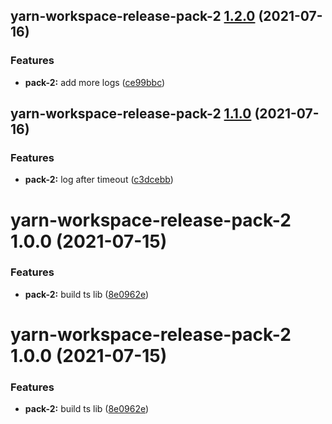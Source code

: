 ## yarn-workspace-release-pack-2 [1.2.0](https://github.com/olegshilov/yarn-workspace-release-test/compare/yarn-workspace-release-pack-2@1.1.0...yarn-workspace-release-pack-2@1.2.0) (2021-07-16)


### Features

* **pack-2:** add more logs ([ce99bbc](https://github.com/olegshilov/yarn-workspace-release-test/commit/ce99bbc2aa838dcd32907bf31249210f214d5320))

## yarn-workspace-release-pack-2 [1.1.0](https://github.com/olegshilov/yarn-workspace-release-test/compare/yarn-workspace-release-pack-2@1.0.0...yarn-workspace-release-pack-2@1.1.0) (2021-07-16)


### Features

* **pack-2:** log after timeout ([c3dcebb](https://github.com/olegshilov/yarn-workspace-release-test/commit/c3dcebb07e21abcd9241ae4a14d4394d225ef1d0))

# yarn-workspace-release-pack-2 1.0.0 (2021-07-15)


### Features

* **pack-2:** build ts lib ([8e0962e](https://github.com/olegshilov/yarn-workspace-release-test/commit/8e0962e8baf5327af86728b78949989aa9b33b32))

# yarn-workspace-release-pack-2 1.0.0 (2021-07-15)


### Features

* **pack-2:** build ts lib ([8e0962e](https://github.com/olegshilov/yarn-workspace-release-test/commit/8e0962e8baf5327af86728b78949989aa9b33b32))
